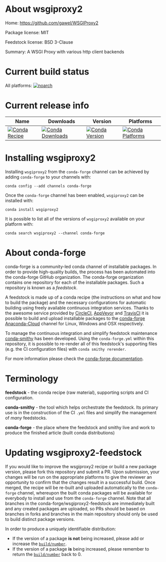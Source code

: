 About wsgiproxy2
================

Home: https://github.com/gawel/WSGIProxy2

Package license: MIT

Feedstock license: BSD 3-Clause

Summary: A WSGI Proxy with various http client backends



Current build status
====================

All platforms:
[![noarch](https://img.shields.io/circleci/project/github/conda-forge/wsgiproxy2-feedstock/master.svg?label=noarch)](https://circleci.com/gh/conda-forge/wsgiproxy2-feedstock)

Current release info
====================

| Name | Downloads | Version | Platforms |
| --- | --- | --- | --- |
| [![Conda Recipe](https://img.shields.io/badge/recipe-wsgiproxy2-green.svg)](https://anaconda.org/conda-forge/wsgiproxy2) | [![Conda Downloads](https://img.shields.io/conda/dn/conda-forge/wsgiproxy2.svg)](https://anaconda.org/conda-forge/wsgiproxy2) | [![Conda Version](https://img.shields.io/conda/vn/conda-forge/wsgiproxy2.svg)](https://anaconda.org/conda-forge/wsgiproxy2) | [![Conda Platforms](https://img.shields.io/conda/pn/conda-forge/wsgiproxy2.svg)](https://anaconda.org/conda-forge/wsgiproxy2) |

Installing wsgiproxy2
=====================

Installing `wsgiproxy2` from the `conda-forge` channel can be achieved by adding `conda-forge` to your channels with:

```
conda config --add channels conda-forge
```

Once the `conda-forge` channel has been enabled, `wsgiproxy2` can be installed with:

```
conda install wsgiproxy2
```

It is possible to list all of the versions of `wsgiproxy2` available on your platform with:

```
conda search wsgiproxy2 --channel conda-forge
```


About conda-forge
=================

conda-forge is a community-led conda channel of installable packages.
In order to provide high-quality builds, the process has been automated into the
conda-forge GitHub organization. The conda-forge organization contains one repository
for each of the installable packages. Such a repository is known as a *feedstock*.

A feedstock is made up of a conda recipe (the instructions on what and how to build
the package) and the necessary configurations for automatic building using freely
available continuous integration services. Thanks to the awesome service provided by
[CircleCI](https://circleci.com/), [AppVeyor](https://www.appveyor.com/)
and [TravisCI](https://travis-ci.org/) it is possible to build and upload installable
packages to the [conda-forge](https://anaconda.org/conda-forge)
[Anaconda-Cloud](https://anaconda.org/) channel for Linux, Windows and OSX respectively.

To manage the continuous integration and simplify feedstock maintenance
[conda-smithy](https://github.com/conda-forge/conda-smithy) has been developed.
Using the ``conda-forge.yml`` within this repository, it is possible to re-render all of
this feedstock's supporting files (e.g. the CI configuration files) with ``conda smithy rerender``.

For more information please check the [conda-forge documentation](https://conda-forge.org/docs/).

Terminology
===========

**feedstock** - the conda recipe (raw material), supporting scripts and CI configuration.

**conda-smithy** - the tool which helps orchestrate the feedstock.
                   Its primary use is in the construction of the CI ``.yml`` files
                   and simplify the management of *many* feedstocks.

**conda-forge** - the place where the feedstock and smithy live and work to
                  produce the finished article (built conda distributions)


Updating wsgiproxy2-feedstock
=============================

If you would like to improve the wsgiproxy2 recipe or build a new
package version, please fork this repository and submit a PR. Upon submission,
your changes will be run on the appropriate platforms to give the reviewer an
opportunity to confirm that the changes result in a successful build. Once
merged, the recipe will be re-built and uploaded automatically to the
`conda-forge` channel, whereupon the built conda packages will be available for
everybody to install and use from the `conda-forge` channel.
Note that all branches in the conda-forge/wsgiproxy2-feedstock are
immediately built and any created packages are uploaded, so PRs should be based
on branches in forks and branches in the main repository should only be used to
build distinct package versions.

In order to produce a uniquely identifiable distribution:
 * If the version of a package **is not** being increased, please add or increase
   the [``build/number``](https://conda.io/docs/user-guide/tasks/build-packages/define-metadata.html#build-number-and-string).
 * If the version of a package **is** being increased, please remember to return
   the [``build/number``](https://conda.io/docs/user-guide/tasks/build-packages/define-metadata.html#build-number-and-string)
   back to 0.
